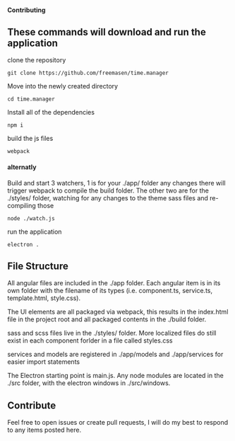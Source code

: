 #### Contributing

## These commands will download and run the application

clone the repository

```
git clone https://github.com/freemasen/time.manager
```

Move into the newly created directory

```
cd time.manager
```

Install all of the dependencies
```
npm i
```

build the js files
```
webpack
```

#### alternatly
Build and start 3 watchers, 1 is for your ./app/ folder
any changes there will trigger webpack to compile the build
folder. The other two are for the ./styles/ folder, watching
for any changes to the theme sass files and re-compiling those
```
node ./watch.js
```

run the application

```
electron .
```


## File Structure

All angular files are included in the ./app folder. Each angular item 
is in its own folder with the filename of its types (i.e. component.ts, 
service.ts, template.html, style.css). 

The UI elements are all packaged via webpack, this results in the
index.html file in the project root and all packaged contents
in the ./build folder. 

sass and scss files live in the ./styles/ folder. More localized
files do still exist in each component forlder in a file called
styles.css

services and models are registered in ./app/models and ./app/services
for easier import statements

The Electron starting point is main.js. Any node modules are located in 
the ./src folder, with the electron windows in ./src/windows.

## Contribute

Feel free to open issues or create pull requests, I will do my best to respond to
any items posted here.